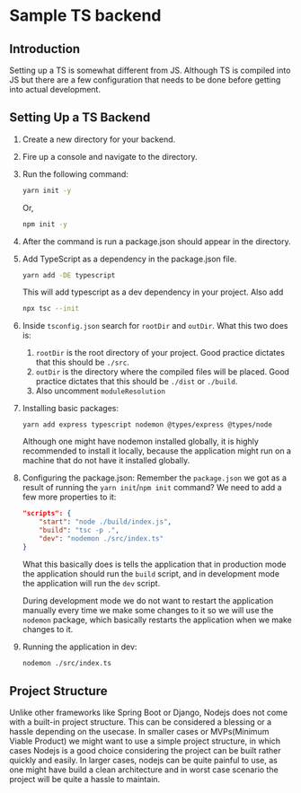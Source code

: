 # Sample TS backend

## Introduction

Setting up a TS is somewhat different from JS. Although TS is compiled into JS but there are
a few configuration that needs to be done before getting into actual development.

## Setting Up a TS Backend

1. Create a new directory for your backend.
2. Fire up a console and navigate to the directory.
3. Run the following command:

    ```bash
    yarn init -y
    ```

    Or,

    ```bash
    npm init -y
    ```

4. After the command is run a package.json should appear in the directory.

5. Add TypeScript as a dependency in the package.json file.

    ```bash
    yarn add -DE typescript
    ```

    This will add typescript as a dev dependency in your project. Also add

    ```bash
    npx tsc --init
    ```

6. Inside `tsconfig.json` search for `rootDir` and `outDir`. What this two does is:
    1. `rootDir` is the root directory of your project. Good practice dictates that this should be `./src`.
    2. `outDir` is the directory where the compiled files will be placed. Good practice dictates that this should be `./dist` or `./build`.
    3. Also uncomment `moduleResolution`

7. Installing basic packages:

    ```node
    yarn add express typescript nodemon @types/express @types/node
    ```

    Although one might have nodemon installed globally, it is highly recommended to install it locally, because the application might run on a machine that do not have it installed globally.
8. Configuring the package.json:
    Remember the `package.json` we got as a result of running the `yarn init`/`npm init` command?
    We need to add a few more properties to it:

    ```json
    "scripts": {
        "start": "node ./build/index.js",
        "build": "tsc -p .",
        "dev": "nodemon ./src/index.ts"
    }
    ```

    What this basically does is tells the application that in production mode the application should run the `build` script, and in development mode the application will run the `dev` script.

    During development mode we do not want to restart the application manually every time we make some changes to it so we will use the `nodemon` package, which basically restarts the application when we make changes to it.

9. Running the application in dev:

    ```bash
    nodemon ./src/index.ts
    ```

## Project Structure

Unlike other frameworks like Spring Boot or Django, Nodejs does not come with a built-in project structure. This can be considered a blessing or a hassle depending on the usecase.
In smaller cases or MVPs(Minimum Viable Product) we might want to use a simple project structure, in which cases Nodejs is a good choice considering the project can be built rather quickly and easily.
In larger cases, nodejs can be quite painful to use, as one might have build a clean architecture and in worst case scenario the project will be quite a hassle to maintain.
